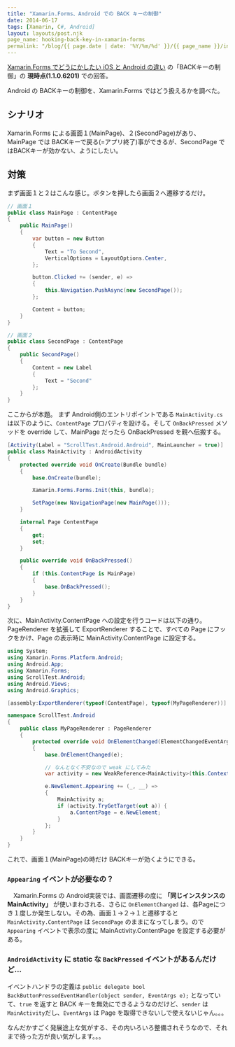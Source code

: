 ```yaml
---
title: "Xamarin.Forms、Android での BACK キーの制御"
date: 2014-06-17
tags: [Xamarin, C#, Android]
layout: layouts/post.njk
page_name: hooking-back-key-in-xamarin-forms
permalink: "/blog/{{ page.date | date: '%Y/%m/%d' }}/{{ page_name }}/index.html"
---
```

[Xamarin.Forms でどうにかしたい iOS と Android の違い](http://qiita.com/amay077/items/12979585ac3e2dcacacb) の「BACKキーの制御」の **現時点(1.1.0.6201)** での回答。
<!--more-->

Android の BACKキーの制御を、Xamarin.Forms ではどう扱えるかを調べた。

## シナリオ

Xamarin.Forms による画面１(MainPage)、２(SecondPage)があり、MainPage では BACKキーで戻る(=アプリ終了)事ができるが、SecondPage ではBACKキーが効かない、ようにしたい。


## 対策

まず画面１と２はこんな感じ。ボタンを押したら画面２へ遷移するだけ。

```csharp Pages.cs
// 画面１
public class MainPage : ContentPage
{
    public MainPage() 
    {
        var button = new Button
        {
            Text = "To Second",
            VerticalOptions = LayoutOptions.Center,
        };

        button.Clicked += (sender, e) => 
        {
            this.Navigation.PushAsync(new SecondPage());
        };

        Content = button;
    }
}

// 画面２
public class SecondPage : ContentPage
{
    public SecondPage()
    {
        Content = new Label
        {
            Text = "Second"
        };
    }
}
```

ここからが本題。
まず Android側のエントリポイントである ``MainActivity.cs`` は以下のように、``ContentPage`` プロパティを設ける。そして ``OnBackPressed`` メソッドを override して、MainPage だったら OnBackPressed を親へ伝搬する。

```csharp MainActivity.cs
[Activity(Label = "ScrollTest.Android.Android", MainLauncher = true)]
public class MainActivity : AndroidActivity
{
    protected override void OnCreate(Bundle bundle)
    {
        base.OnCreate(bundle);

        Xamarin.Forms.Forms.Init(this, bundle);

        SetPage(new NavigationPage(new MainPage()));
    }

    internal Page ContentPage
    {
        get;
        set;
    }

    public override void OnBackPressed()
    {
        if (this.ContentPage is MainPage)
        {
            base.OnBackPressed();
        }
    }
}
```

次に、MainActivity.ContentPage への設定を行うコードは以下の通り。
PageRenderer を拡張して ExportRenderer することで、すべての Page にフックをかけ、Page の表示時に MainActivity.ContentPage に設定する。

```csharp MyPageRenderer.cs
using System;
using Xamarin.Forms.Platform.Android;
using Android.App;
using Xamarin.Forms;
using ScrollTest.Android;
using Android.Views;
using Android.Graphics;

[assembly:ExportRenderer(typeof(ContentPage), typeof(MyPageRenderer))]

namespace ScrollTest.Android
{
    public class MyPageRenderer : PageRenderer
    {
        protected override void OnElementChanged(ElementChangedEventArgs<Xamarin.Forms.Page> e)
        {
            base.OnElementChanged(e);

            // なんとなく不安なので weak にしてみた
            var activity = new WeakReference<MainActivity>(this.Context as MainActivity);

            e.NewElement.Appearing += (_, __) =>
            {
                MainActivity a;
                if (activity.TryGetTarget(out a)) {
                    a.ContentPage = e.NewElement;    
                }
            };
        }
    }
}
```

これで、画面１(MainPage)の時だけ BACKキーが効くようにできる。


### ``Appearing`` イベントが必要なの？

　Xamarin.Forms の Android実装では、画面遷移の度に **「同じインスタンスの MainActivity」** が使いまわされる、さらに ``OnElementChanged`` は、各Pageにつき１度しか発生しない。その為、画面１→２→１と遷移すると ``MainActivity.ContentPage`` は ``SecondPage`` のままになってしまう。ので ``Appearing`` イベントで表示の度に MainActivity.ContentPage を設定する必要がある。

### ``AndroidActivity`` に static な ``BackPressed`` イベントがあるんだけど…

イベントハンドラの定義は 
``public delegate bool BackButtonPressedEventHandler(object sender, EventArgs e);``
となっていて、``true`` を返すと BACK キーを無効にできるようなのだけど、``sender`` は ``MainActivity``だし、``EventArgs`` は Page を取得できないしで使えないじゃん。。。

なんだかすごく発展途上な気がする、その内いろいろ整備されそうなので、それまで待った方が良い気がします。。。

